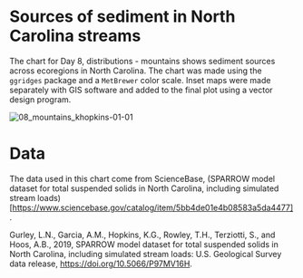 # Sources of sediment in North Carolina streams
The chart for Day 8, distributions - mountains shows sediment sources across ecoregions in North Carolina. The chart was made using the `ggridges` package and a `MetBrewer` color scale. Inset maps were made separately with GIS software and added to the final plot using a vector design program. 

![08_mountains_khopkins-01-01](https://user-images.githubusercontent.com/17803537/162507715-0bf6831b-19c5-451a-bf92-0b7296c22373.png)

# Data
The data used in this chart come from ScienceBase, (SPARROW model dataset for total suspended solids in North Carolina, including simulated stream loads)[https://www.sciencebase.gov/catalog/item/5bb4de01e4b08583a5da4477]. 

Gurley, L.N., Garcia, A.M., Hopkins, K.G., Rowley, T.H., Terziotti, S., and Hoos, A.B., 2019, SPARROW model dataset for total suspended solids in North Carolina, including simulated stream loads: U.S. Geological Survey data release, https://doi.org/10.5066/P97MV16H.
